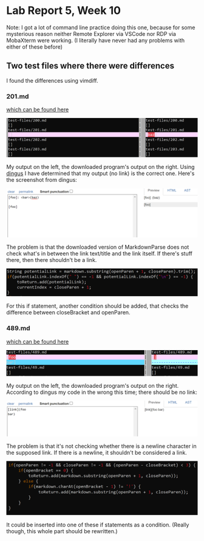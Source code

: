 # Lab Report 5, Week 10

Note: I got a lot of command line practice doing this one, because for some mysterious reason neither Remote Explorer via VSCode nor RDP via MobaXterm were working. (I literally have never had any problems with either of these before)

## Two test files where there were differences
I found the differences using vimdiff.

### 201.md
[which can be found here](https://github.com/nidhidhamnani/markdown-parser/blob/main/test-files/201.md)

![image of difference](/images/201md.png)

My output on the left, the downloaded program's output on the right. Using [dingus](https://spec.commonmark.org/dingus/) I have determined that my output (no link) is the correct one.
Here's the screenshot from dingus:

![dingus](/images/201expected.png)

The problem is that the downloaded version of MarkdownParse does not check what's in between the link text/title and the link itself. If there's stuff there, then there shouldn't be a link.

![code screenshot vim](/images/201fix.png)

For this if statement, another condition should be added, that checks the difference between closeBracket and openParen.

### 489.md
[which can be found here](https://github.com/nidhidhamnani/markdown-parser/blob/main/test-files/489.md)

![image of difference](/images/489md.png)

My output on the left, the downloaded program's output on the right. According to dingus my code in the wrong this time; there should be no link:

![expected](/images/489expected.png)

The problem is that it's not checking whether there is a newline character in the supposed link. If there is a newline, it shouldn't be considered a link.

![code screenshot2](/images/489fix.png)

It could be inserted into one of these if statements as a condition. (Really though, this whole part should be rewritten.)
